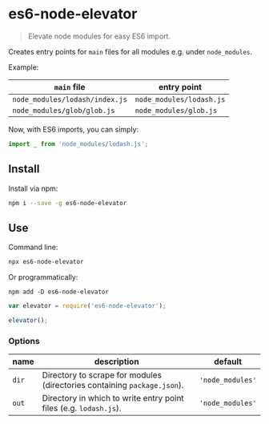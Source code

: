 # es6-node-elevator
> Elevate node modules for easy ES6 import.

Creates entry points for `main` files for all modules e.g. under `node_modules`.

Example:

`main` file | entry point
--- | ---
`node_modules/lodash/index.js` | `node_modules/lodash.js`
`node_modules/glob/glob.js` | `node_modules/glob.js`

Now, with ES6 imports, you can simply:

```js
import _ from 'node_modules/lodash.js';
```


## Install

Install via npm:

```sh
npm i --save -g es6-node-elevator
```


## Use

Command line:

```sh
npx es6-node-elevator
```

Or programmatically:

```
npm add -D es6-node-elevator
```

```js
var elevator = require('es6-node-elevator');

elevator();
```


### Options

name | description | default
--- | --- | ---
`dir` | Directory to scrape for modules (directories containing `package.json`). | `'node_modules'`
`out` | Directory in which to write entry point files (e.g. `lodash.js`). | `'node_modules'`
